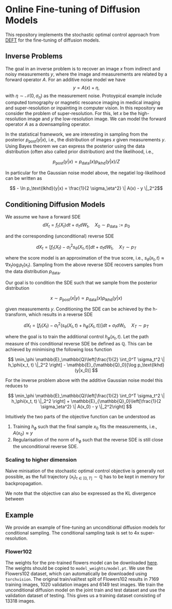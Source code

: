 # Online Fine-tuning of Diffusion Models

This repository implements the stochastic optimal control approach from [DEFT](https://arxiv.org/abs/2406.01781) for the fine-tuning of diffusion models.

## Inverse Problems

The goal in an inverse problem is to recover an image $x$ from indirect and noisy measurements $y$, where the image and measurements are related by a forward operator $A$. For an additive noise model we have
$$ y = A(x) + \eta, $$
with $\eta \sim \mathcal{N}(0, \sigma_\eta)$ as the measurement noise. Protoypical example include computed tomography or magnetic resoance imaging in medical imaging and super-resolution or inpainting in computer vision. In this repository we consider the problem of super-resolution. For this, let $x$ be the high-resolution image and $y$ the low-resolution image. We can model the forward operator $A$ as a downsampling operator. 

In the statistical framework, we are interesting in sampling from the posterior $p_\text{post}(y|x)$, i.e., the distribution of images $x$ given measurements $y$. Using Bayes theorem we can express the posterior using the data distribution (often also called prior distribution) and the likelihood, i.e.,

$$ p_\text{post}(y|x) = p_\text{data}(x) p_\text{lkhd}(y|x) /Z$$

In particular for the Gaussian noise model above, the negatiel log-likelihood can be written as 

$$ - \ln p_\text{lkhd}(y|x) = \frac{1}{2 \sigma_\eta^2} \| A(x) - y \|_2^2$$


## Conditioning Diffusion Models

We assume we have a forward SDE 
$$ d X_t = f_t(X_t) dt + \sigma_t dW_t, \quad X_0 \sim p_\text{data} := p_0 $$

and the corresponding (unconditional) reverse SDE

$$ d X_t = [f_t(X_t) - \sigma_t^2 s_\theta(X_t, t)]dt + \sigma_t dW_t, \quad X_T \sim p_T $$

where the score model is an approximation of the true score, i.e., $s_\theta(x_t, t) \approx \nabla{x_t} \log p_t(x_t)$. Sampling from the above reverse SDE recovers samples from the data distribution $p_\text{data}$.

Our goal is to condition the SDE such that we sample from the posterior distribution

$$ x \sim p_\text{post}(x|y)\propto p_\text{data}(x) p_\text{lkhd}(y|x) $$

given measurements $y$. Conditioning the SDE can be achieved by the h-transform, which results in a reverse SDE 

$$ d X_t = [f_t(X_t) - \sigma_t^2 (s_\theta(X_t, t) + h_\phi(X_t, t))]dt + \sigma_t dW_t, \quad X_T \sim p_T $$

where the goal is to train the additional control $h_\phi(x_t, t)$. Let the path measure of this conditional reverse SDE be defined as $\mathbb{Q}$. This can be achieved by minimising the following loss function

$$ \min_\phi \mathbb{E}_\mathbb{Q}\left[\frac{1}{2} \int_0^T \sigma_t^2 \| h_\phi(x_t, t) \|_2^2 \right] - \mathbb{E}_{\mathbb{Q}_0}[\log p_\text{lkhd}(y|x_0)] $$

For the inverse problem above with the additive Gaussian noise model this reduces to 

$$ \min_\phi \mathbb{E}_\mathbb{Q}\left[\frac{1}{2} \int_0^T \sigma_t^2 \| h_\phi(x_t, t) \|_2^2 \right] + \mathbb{E}_{\mathbb{Q}_0}\left[\frac{1}{2 \sigma_\eta^2} \| A(x_0) - y \|_2^2\right] $$

Intuitively the two parts of the objective function can be understood as 
1. Training $h_\phi$ such that the final sample $x_0$ fits the measurements, i.e., $A(x_0) \approx y$
2. Regularisation of the norm of $h_\phi$ such that the reverse SDE is still close the unconditional reverse SDE.

### Scaling to higher dimension
Naive minisation of the stochastic optimal control objective is generally not possible, as the full trajectory $(x_t)_{t \in [0,T]} \sim \mathbb{Q}$ has to be kept in memory for backpropagation. 

We note that the objective can also be expressed as the KL divergence between


## Example

We provide an example of fine-tuning an unconditional diffusion models for conditional sampling. The conditional sampling task is set to 4x super-resolution.

### Flower102

The weights for the pre-trained flowers model can be downloaded [here](https://drive.google.com/file/d/1jawOxXaToKEzoQJ3DA8uMdqNXmZIUC-Z/view?usp=sharing). The weights should be copied to `model_weights/model.pt`. We use the Flowers102 dataset, which can automatically be downloaded using `torchvision`. The original train/val/test split of Flowers102 results in 7169 training images, 1020 validation images and 6149 test images. We train the unconditional diffusion model on the joint train and test dataset and use the validation dataset of testing. This gives us a training dataset consisting of 13318 images.
